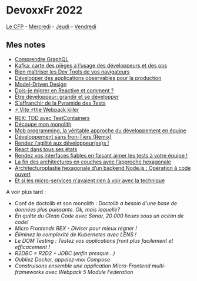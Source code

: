 # DevoxxFr 2022

[Le CFP](https://cfp.devoxx.fr/2022/talks) - [Mercredi](https://cfp.devoxx.fr/2022/byday/wed) - [Jeudi](https://cfp.devoxx.fr/2022/byday/thu) - [Vendredi](https://cfp.devoxx.fr/2022/byday/fri)

## Mes notes

 - [Comprendre GraphQL](./graphql.md)
 - [Kafka: carte des pièges à l’usage des développeurs et des ops](./kafka.md)
 - [Bien maîtriser les Dev Tools de vos navigateurs](./devtools.md)
 - [Développer des applications observables pour la production](./observabilite.md)
 - [Model-Driven Design](./model_driven_design.md)
 - [Dois-je migrer en Reactive et comment ?](./reactive.md)
 - [Être développeur: grandir et se développer](./etre_developpeur.md)
 - [S'affranchir de la Pyramide des Tests](./pyramide_de_test.md)
 - [⚡️ Vite ⚡️the Webpack killer](./vite.md)
 - [REX: TDD avec TestContainers](./test_containers.md)
 - [Découpe mon monolith](./decoupe_monolith.md)
 - [Mob programming, la véritable approche du développement en équipe](./mob_programming.md)
 - [Développement sans fron-Tiers (Remix)](./remix.md)
 - [Rendez l'agilité aux développeur(se)s !](./agilite_aux_devs.md)
 - [React dans tous ses états](./react.md)
 - [Rendez vos interfaces fiables en faisant aimer les tests à votre équipe !](./test_interfaces.md)
 - [La fin des architectures en couches avec l’approche hexagonale](./archi_couches_hexagonale.md)
 - [Architecturoplastie hexagonale d’un backend Node.js : Opération à code ouvert](./architecturoplastie.md)
 - [Et si les micro-services n'avaient rien à voir avec la technique](./microservices.md)

A voir plus tard :
 - Conf de doctolib et son monolith : _Doctolib a besoin d'une base de données plus puissante. Ok, mais laquelle?_
 - _En quête du Clean Code avec Sonar, 20 000 lieues sous un océan de code!_
 - _Micro Frontends REX - Diviser pour mieux régner !_
 - _Éliminez la complexité de Kubernetes avec LENS !_
 - _Le DOM Testing : Testez vos applications front plus facilement et efficacement !_
 - _R2DBC = R2D2 + JDBC (enfin presque...)_
 - _Oubliez Docker, appelez-moi Compose_
 - _Construisons ensemble une application Micro-Frontend multi-frameworks avec Webpack 5 Module Federation_